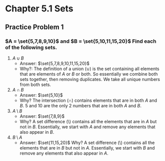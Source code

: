 # Chapter 5.1 Sets
## Practice Problem 1

### $A = \set{5,7,8,9,10}$ and $B = \set{5,10,11,15,20}$ Find each of the following sets. 

1. $A \cup B$
    - Answer: $\set{5,7,8,9,10,11,15,20}$
    - Why?: The definition of a union ($\cup$) is the set containing all elements that are elements of $A$ or $B$ or both. So essentially we combine both sets together, then removing duplicates. We take all unique numbers from both sets.
2. $A \cap B$
    - Answer: $\set{5,10}$
    - Why? The intersection ($\cap$) contains elements that are in both $A$ and $B$. $5$ and $10$ are the only 2 numbers that are in both $A$ and $B$.
3. $A \setminus B$
    - Answer: $\set{7,8,9}$
    - Why? A set difference ($\setminus$) contains all the elements that are in $A$ but not in $B$. Essentially, we start with $A$ and remove any elements that also appear in $B$.
4. $B \setminus A$
    - Answer: $\set{11,15,20}$
    Why? A set difference ($\setminus$) contains all the elements that are in $B$ but not in $A$. Essentially, we start with $B$ and remove any elements that also appear in $A$. 